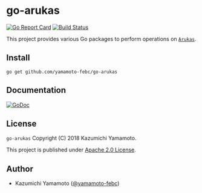 # go-arukas

[![Go Report Card](https://goreportcard.com/badge/github.com/yamamoto-febc/go-arukas)](https://goreportcard.com/report/github.com/yamamoto-febc/go-arukas)
[![Build Status](https://travis-ci.org/yamamoto-febc/go-arukas.svg?branch=master)](https://travis-ci.org/yamamoto-febc/go-arukas)

This project provides various Go packages to perform operations on [`Arukas`](https://arukas.io).

## Install

    go get github.com/yamamoto-febc/go-arukas

## Documentation

[![GoDoc](https://godoc.org/github.com/yamamoto-febc/go-arukas?status.svg)](https://godoc.org/github.com/yamamoto-febc/go-arukas)

## License

 `go-arukas` Copyright (C) 2018 Kazumichi Yamamoto.

  This project is published under [Apache 2.0 License](LICENSE.txt).
  
## Author

  * Kazumichi Yamamoto ([@yamamoto-febc](https://github.com/yamamoto-febc))